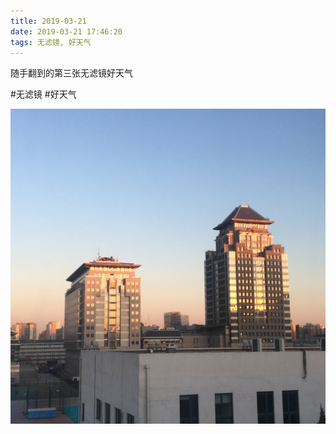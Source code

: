 ```yaml
---
title: 2019-03-21
date: 2019-03-21 17:46:20
tags: 无滤镜, 好天气
---
```


<p>随手翻到的第三张无滤镜好天气</p>

#无滤镜 #好天气

![](/assets/images/2019/03/e8b1edf38c3da9c7702eefbfa85e58e8.jpg)
